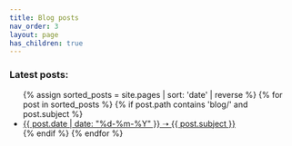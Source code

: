 ```yaml
---
title: Blog posts
nav_order: 3
layout: page
has_children: true
---
```


### Latest posts:
<ul>
  {% assign sorted_posts = site.pages | sort: 'date' | reverse %}
  {% for post in sorted_posts %}
    {% if post.path contains 'blog/' and post.subject %}
      <li>
        <a href="{{ post.url }}">{{ post.date | date: "%d-%m-%Y" }} ➝ {{ post.subject }}</a>
      </li>
    {% endif %}
  {% endfor %}
</ul>
